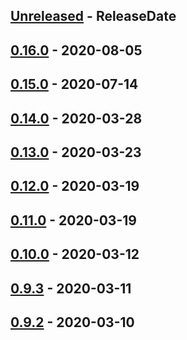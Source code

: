 <!-- next-header -->

## [Unreleased] - ReleaseDate

## [0.16.0] - 2020-08-05

## [0.15.0] - 2020-07-14

## [0.14.0] - 2020-03-28

## [0.13.0] - 2020-03-23

## [0.12.0] - 2020-03-19

## [0.11.0] - 2020-03-19

## [0.10.0] - 2020-03-12

## [0.9.3] - 2020-03-11

## [0.9.2] - 2020-03-10

<!-- next-url -->
[Unreleased]: https://github.com/halzy/stream_multiplexer/compare/v0.16.0...HEAD
[0.16.0]: https://github.com/halzy/stream_multiplexer/compare/v0.15.0...v0.16.0
[0.15.0]: https://github.com/halzy/stream_multiplexer/compare/v0.14.0...v0.15.0
[0.14.0]: https://github.com/halzy/stream_multiplexer/compare/v0.13.0...v0.14.0
[0.13.0]: https://github.com/halzy/stream_multiplexer/compare/v0.12.0...v0.13.0
[0.12.0]: https://github.com/halzy/stream_multiplexer/compare/v0.12.0...v0.12.0
[0.11.0]: https://github.com/halzy/stream_multiplexer/compare/v0.10.0...v0.11.0
[0.10.0]: https://github.com/halzy/stream_multiplexer/compare/v0.9.3...v0.10.0
[0.9.3]: https://github.com/halzy/stream_multiplexer/compare/v0.9.2...v0.9.3
[0.9.2]: https://github.com/halzy/stream_multiplexer/compare/{{0.9.1}}...v0.9.2

